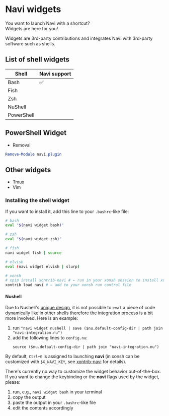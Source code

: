 # Navi widgets

You want to launch Navi with a shortcut?\
Widgets are here for you!

Widgets are 3rd-party contributions and integrates Navi with 3rd-party software such as shells.

## List of shell widgets

| Shell      | Navi support       |
|------------|--------------------|
| Bash       | :white_check_mark: |
| Fish       |                    |
| Zsh        |                    |
| NuShell    |                    |
| PowerShell |                    |

## PowerShell Widget

- Removal

```powershell
Remove-Module navi.plugin
```

## Other widgets

- Tmux
- Vim


### Installing the shell widget

If you want to install it, add this line to your `.bashrc`-like file:

```sh
# bash
eval "$(navi widget bash)"

# zsh
eval "$(navi widget zsh)"

# fish
navi widget fish | source

# elvish
eval (navi widget elvish | slurp)

# xonsh
# xpip install xontrib-navi # ← run in your xonsh session to install xontrib
xontrib load navi # ← add to your xonsh run control file
```

#### Nushell

Due to Nushell's [unique design](https://www.nushell.sh/book/thinking_in_nu.html#think-of-nushell-as-a-compiled-language), it is not possible to `eval` a piece of code dynamically like in other shells therefore the integration process is a bit more involved. Here is an example:
1. run `^navi widget nushell | save ($nu.default-config-dir | path join "navi-integration.nu")`
2. add the following lines to `config.nu`:
    ```nushell
    source ($nu.default-config-dir | path join "navi-integration.nu")
    ```


By default, `Ctrl+G` is assigned to launching **navi** (in xonsh can be customized with `$X_NAVI_KEY`, see [xontrib-navi](https://github.com/eugenesvk/xontrib-navi) for details).

There's currently no way to customize the widget behavior out-of-the-box. If you want to change the keybinding or the **navi** flags used by the widget, please:

1. run, e.g., `navi widget bash` in your terminal
2. copy the output
3. paste the output in your `.bashrc`-like file
4. edit the contents accordingly
